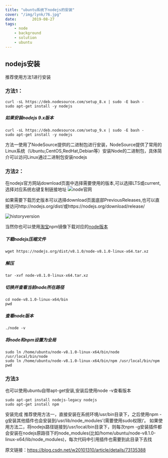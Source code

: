 ```yaml
---
title: "ubuntu系统下nodejs的安装"
cover: "/img/lynk/76.jpg"
date:       2019-08-27
tags:
	- node
	- background
	- solution
	- ubuntu
---
```














## nodejs安装
推荐使用方法1进行安装
### 方法1：
```
curl -sL https://deb.nodesource.com/setup_8.x | sudo -E bash -
sudo apt-get install -y nodejs
```
##### 如果安装nodejs 9.x版本
```
curl -sL https://deb.nodesource.com/setup_9.x | sudo -E bash -
sudo apt-get install -y nodejs
```
方法一使用了NodeSource提供的二进制包进行安装，NodeSource提供了常用的Linux系统（Ubuntu,CentOS,RedHat,Debian等）安装Node的二进制包，具体简介可以访问Linux通过二进制包安装nodejs

### 方法2：  
在nodejs官方网站download页面中选择需要使用的版本,可以选择LTS或current,选择对应系统右键复制链接地址
![node官网](/img/posts/node/node-install.png)  

如果需要下载历史版本可以选择download页面底部PreviousReleases,也可以直接访问http://nodejs.org/dist/或https://nodejs.org/download/release/  

![historyversion](/img/posts/node/node-install2.png)

当然你也可以使用[淘宝](https://www.taobao.com/)npm镜像下载对应的[node版本](https://npm.taobao.org/mirrors/node/)  

##### 下载nodejs压缩文件  
`wget https://nodejs.org/dist/v8.1.0/node-v8.1.0-linux-x64.tar.xz`
##### 解压  
`tar -xvf node-v8.1.0-linux-x64.tar.xz`

##### 切换并查看当前node所在路径
```
cd node-v8.1.0-linux-x64/bin
pwd
```
##### 查看node版本
`./node -v`

##### 将node和npm设置为全局
```
sudo ln /home/ubuntu/node-v8.1.0-linux-x64/bin/node /usr/local/bin/node
sudo ln /home/ubuntu/node-v8.1.0-linux-x64/bin/npm /usr/local/bin/npm
pwd
```

### 方法3
也可以使用ubuntu自带apt-get安装,安装后使用node -v查看版本  
```
sudo apt-get install nodejs-legacy nodejs
sudo apt-get install npm
```

安装完成
推荐使用方法一，直接安装在系统环境/usr/bin目录下，之后使用npm -g安装其他插件也会安装到/usr/lib/node_modules’(需要使用sudo权限)‘。
如果使用方法二，将nodejs路径链接到/usr/local/bin目录下，则每次npm -g安装插件都会安装在nodejs原路径下的node_modules(比如/home/ubuntu/node-v8.1.0-linux-x64/lib/node_modules)，每次代码中引用插件也需要到此目录下去找

原文链接：https://blog.csdn.net/w20101310/article/details/73135388